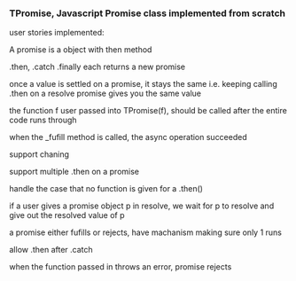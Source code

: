 ### TPromise, Javascript Promise class implemented from scratch


user stories implemented:

A promise is a object with then method

.then, .catch .finally each returns a new promise

once a value is settled on a promise, it stays the same i.e. keeping calling .then on a resolve promise gives you the same value


the function f user passed into TPromise(f), should be called after the entire code runs through


when the _fufill method is called, the async operation succeeded


support chaning

support multiple .then on a promise


handle the case that no function is given for a .then()


if a user gives a promise object p in resolve, we wait for p to resolve and give out the resolved value of p


a promise either fufills or rejects, have machanism making sure only 1 runs


allow .then after .catch


when the function passed in throws an error, promise rejects
